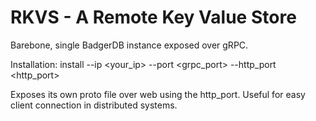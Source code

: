 # RKVS - A Remote Key Value Store
Barebone, single BadgerDB instance exposed over gRPC.

Installation:
install --ip <your_ip> --port <grpc_port> --http_port <http_port>

Exposes its own proto file over web using the http_port. Useful for easy client connection in distributed systems.
